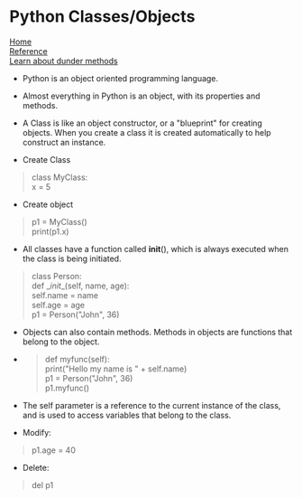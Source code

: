 # Python Classes/Objects
[Home](../README.md)  
[Reference](https://www.w3schools.com/python/python_classes.asp)  
[Learn about dunder methods](https://dbader.org/blog/python-dunder-methods)

* Python is an object oriented programming language.

* Almost everything in Python is an object, with its properties and methods.

* A Class is like an object constructor, or a "blueprint" for creating objects. When you create a class it is created automatically to help construct an instance.

* Create Class  
> class MyClass:  
  x = 5

* Create object  
> p1 = MyClass()  
print(p1.x)  

* All classes have a function called __init__(), which is always executed when the class is being initiated.  

> class Person:  
  def \__init__(self, name, age):  
    self.name = name  
    self.age = age  
p1 = Person("John", 36) 

* Objects can also contain methods. Methods in objects are functions that belong to the object. 

*  > def myfunc(self):  
    print("Hello my name is " + self.name)  
p1 = Person("John", 36)  
p1.myfunc()  

 * The self parameter is a reference to the current instance of the class, and is used to access variables that belong to the class.  

 * Modify:  
 > p1.age = 40

 * Delete:  
 > del p1  


